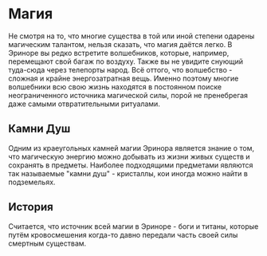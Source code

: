 # Магия

Не смотря на то, что многие существа в той или иной степени одарены магическим талантом, нельзя сказать, что магия даётся легко. В Эриноре вы редко встретите волшебников, которые, например, перемещают свой багаж по воздуху. Также вы не увидите снующий туда-сюда через телепорты народ. Всё оттого, что волшебство - сложная и крайне энергозатратная вещь. Именно поэтому многие волшебники всю свою жизнь находятся в постоянном поиске неограниченного источника магической силы, порой не пренебрегая даже самыми отвратительными ритуалами.

## Камни Душ

Одним из краеугольных камней магии Эринора является знание о том, что магическую энергию можно добывать из жизни живых существ и сохранять в предметы. Наиболее подходящими предметами являются так называемые "камни душ" - кристаллы, кои иногда можно найти в подземельях.

## История

Считается, что источник всей магии в Эриноре - боги и титаны, которые путём кровосмешения когда-то давно передали часть своей силы смертным существам.
